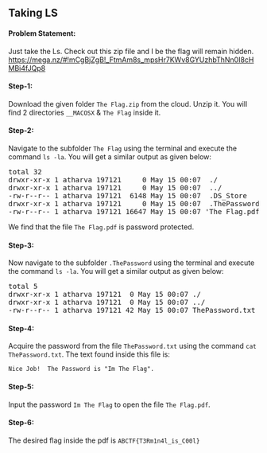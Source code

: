 <h2>Taking LS</h2>

<h4>Problem Statement:</h4>
<p>Just take the Ls. Check out this zip file and I be the flag will remain hidden. <a href="https://mega.nz/#!mCgBjZgB!_FtmAm8s_mpsHr7KWv8GYUzhbThNn0I8cHMBi4fJQp8">https://mega.nz/#!mCgBjZgB!_FtmAm8s_mpsHr7KWv8GYUzhbThNn0I8cHMBi4fJQp8</a></p>
  
<h4>Step-1:</h4>
<p>Download the given folder <code>The Flag.zip</code> from the cloud. Unzip it. You will find 2 directories <code>__MACOSX</code> & <code>The Flag</code> inside it.</p>

<h4>Step-2:</h4>
<p>Navigate to the subfolder <code>The Flag</code> using the terminal and execute the command <code>ls -la</code>. You will get a similar output as given below:</p>
<pre>
total 32
drwxr-xr-x 1 atharva 197121     0 May 15 00:07  ./
drwxr-xr-x 1 atharva 197121     0 May 15 00:07  ../
-rw-r--r-- 1 atharva 197121  6148 May 15 00:07  .DS_Store
drwxr-xr-x 1 atharva 197121     0 May 15 00:07  .ThePassword/
-rw-r--r-- 1 atharva 197121 16647 May 15 00:07 'The Flag.pdf'
</pre>
<p>We find that the file <code>The Flag.pdf</code> is password protected.</p>

<h4>Step-3:</h4>
<p>Now navigate to the subfolder <code>.ThePassword</code> using the terminal and execute the command <code>ls -la</code>. You will get a similar output as given below:</p>
<pre>
total 5
drwxr-xr-x 1 atharva 197121  0 May 15 00:07 ./
drwxr-xr-x 1 atharva 197121  0 May 15 00:07 ../
-rw-r--r-- 1 atharva 197121 42 May 15 00:07 ThePassword.txt
</pre>

<h4>Step-4:</h4>
Acquire the password from the file <code>ThePassword.txt</code> using the command <code>cat ThePassword.txt</code>. The text found inside this file is:</p>
<code>Nice Job!  The Password is "Im The Flag".</code>

<h4>Step-5:</h4>
<p>Input the password <code>Im The Flag</code> to open the file <code>The Flag.pdf</code>.
  
<h4>Step-6:</h4>
<p>The desired flag inside the pdf is <code>ABCTF{T3Rm1n4l_is_C00l}</code></p>
